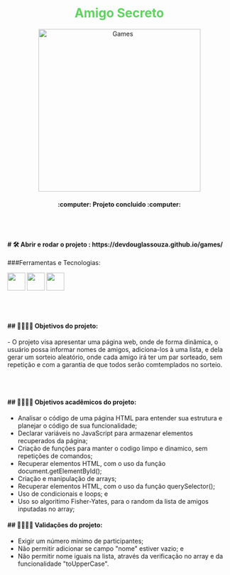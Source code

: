 <h1 align="center" style="color: #5dd55d;">Amigo Secreto</h1>


<p align="center">
  <img width="365" alt="Games" src="https://github.com/devdouglassouza/imagens/blob/main/amigo secreto.png" style="display: block; margin: 0 auto;">
</p>

 
<h4 align="center"> 
    :computer: Projeto concluido :computer:
</h4>

<br><br>

<h4 align="left"> 
    # 🛠️ Abrir e rodar o projeto : https://devdouglassouza.github.io/games/
</h4>

###Ferramentas e Tecnologias:

<img  loading="lazy" src="https://cdn.jsdelivr.net/gh/devicons/devicon@latest/icons/javascript/javascript-original.svg" width="40" height="40" /> <img  loading="lazy" src="https://cdn.jsdelivr.net/gh/devicons/devicon@latest/icons/css3/css3-original.svg" width="40" height="40" /> <img  loading="lazy" src="https://cdn.jsdelivr.net/gh/devicons/devicon@latest/icons/html5/html5-original.svg" width="40" height="40" />

<br><br>

<h4 align="left"> 
    ## 👨‍🎓👨‍💻 Objetivos do projeto:
</h4>
- O projeto visa apresentar uma página web, onde de forma dinâmica, o usuário possa informar nomes de amigos, adiciona-los à uma lista, e dela gerar um sorteio aleatório, onde cada amigo irá ter um par sorteado, sem repetição e com a garantia de que todos serão comtemplados no sorteio.

<br><br>

<h4 align="left"> 
    ## 👨‍🎓👨‍💻 Objetivos acadêmicos do projeto:
</h4>

- Analisar o código de uma página HTML para entender sua estrutura e planejar o código de sua funcionalidade;
- Declarar variáveis no JavaScript para armazenar elementos recuperados da página;
- Criação de funções para manter o codigo limpo e dinamico, sem repetições de comandos;
- Recuperar elementos HTML, com o uso da função document.getElementById();
- Criação e manipulação de arrays;
- Recuperar elementos HTML, com o uso da função querySelector();
- Uso de condicionais e loops; e
-	Uso so algoritimo Fisher-Yates, para o random da lista de amigos inputadas no array;

<h4 align="left"> 
    ## 👨‍🎓👨‍💻 Validações do projeto:
</h4>

- Exigir um número mínimo de participantes;
- Não permitir adicionar se campo "nome" estiver vazio; e
- Não permitir nome iguais na lista, através da verificação no array e da funcionalidade "toUpperCase".
